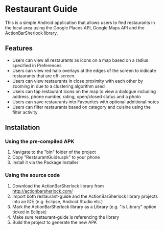 # Restaurant Guide
This is a simple Android application that allows users to find restaurants in the local area using the Google Places API, Google Maps API and the ActionBarSherlock library. 

## Features
- Users can view all restaurants as icons on a map based on a radius specified in Preferences
- Users can view red halo overlays at the edges of the screen to indicate restaurants that are off-screen.
- Users can view restaurants in close proximity with each other by zooming in due to a clustering algorithm used
- Users can tap restaurant icons on the map to view a dialogue including address, phone number, rating, open/closed status and a photo
- Users can save restaurants into Favourites with optional additional notes
- Users can filter restaurants based on category and cuisine using the filter activity

## Installation
### Using the pre-compiled APK

1. Navigate to the "bin" folder of the project
2. Copy "RestaurantGuide.apk" to your phone
3. Install it via the Package Installer

### Using the source code
1. Download the ActionBarSherlock library from http://actionbarsherlock.com/
2. Import both restaurant-guide and the ActionBarSherlock library projects into an IDE (e.g. Eclipse, Android Studio etc.)
3. Mark the ActionBarSherlock library as a Library (e.g. "Is Library" option ticked in Eclipse)
4. Make sure restaurant-guide is referencing the library
5. Build the project to generate the new APK

